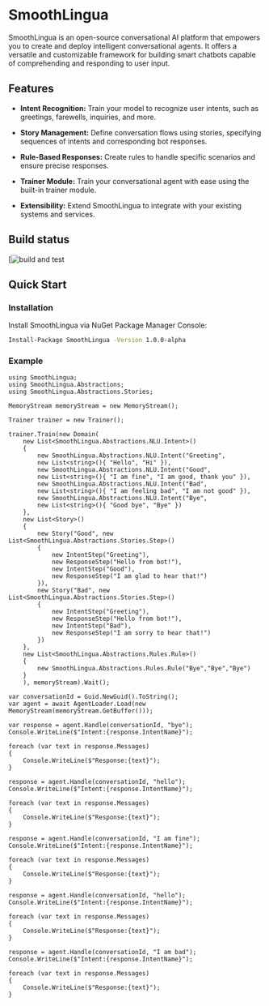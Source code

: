 # SmoothLingua

SmoothLingua is an open-source conversational AI platform that empowers you to create and deploy intelligent conversational agents. It offers a versatile and customizable framework for building smart chatbots capable of comprehending and responding to user input.

## Features

- **Intent Recognition:** Train your model to recognize user intents, such as greetings, farewells, inquiries, and more.

- **Story Management:** Define conversation flows using stories, specifying sequences of intents and corresponding bot responses.

- **Rule-Based Responses:** Create rules to handle specific scenarios and ensure precise responses.

- **Trainer Module:** Train your conversational agent with ease using the built-in trainer module.

- **Extensibility:** Extend SmoothLingua to integrate with your existing systems and services.

## Build status
[![build and test](https://github.com/Dev-Art-Solutions/SmoothLingua/actions/workflows/build-and-test.yml/badge.svg)

## Quick Start

### Installation

Install SmoothLingua via NuGet Package Manager Console:

```bash
Install-Package SmoothLingua -Version 1.0.0-alpha
```

### Example
```
using SmoothLingua;
using SmoothLingua.Abstractions;
using SmoothLingua.Abstractions.Stories;

MemoryStream memoryStream = new MemoryStream();

Trainer trainer = new Trainer();

trainer.Train(new Domain(
    new List<SmoothLingua.Abstractions.NLU.Intent>()
    {
        new SmoothLingua.Abstractions.NLU.Intent("Greeting",
        new List<string>(){ "Hello", "Hi" }),
        new SmoothLingua.Abstractions.NLU.Intent("Good",
        new List<string>(){ "I am fine", "I am good, thank you" }),
        new SmoothLingua.Abstractions.NLU.Intent("Bad",
        new List<string>(){ "I am feeling bad", "I am not good" }),
        new SmoothLingua.Abstractions.NLU.Intent("Bye",
        new List<string>(){ "Good bye", "Bye" })
    },
    new List<Story>()
    {
        new Story("Good", new List<SmoothLingua.Abstractions.Stories.Step>()
        {
            new IntentStep("Greeting"),
            new ResponseStep("Hello from bot!"),
            new IntentStep("Good"),
            new ResponseStep("I am glad to hear that!")
        }),
        new Story("Bad", new List<SmoothLingua.Abstractions.Stories.Step>()
        {
            new IntentStep("Greeting"),
            new ResponseStep("Hello from bot!"),
            new IntentStep("Bad"),
            new ResponseStep("I am sorry to hear that!")
        })
    },
    new List<SmoothLingua.Abstractions.Rules.Rule>()
    {
        new SmoothLingua.Abstractions.Rules.Rule("Bye","Bye","Bye")
    }
    ), memoryStream).Wait();

var conversationId = Guid.NewGuid().ToString();
var agent = await AgentLoader.Load(new MemoryStream(memoryStream.GetBuffer()));

var response = agent.Handle(conversationId, "bye");
Console.WriteLine($"Intent:{response.IntentName}");

foreach (var text in response.Messages)
{
    Console.WriteLine($"Response:{text}");
}

response = agent.Handle(conversationId, "hello");
Console.WriteLine($"Intent:{response.IntentName}");

foreach (var text in response.Messages)
{
    Console.WriteLine($"Response:{text}");
}

response = agent.Handle(conversationId, "I am fine");
Console.WriteLine($"Intent:{response.IntentName}");

foreach (var text in response.Messages)
{
    Console.WriteLine($"Response:{text}");
}

response = agent.Handle(conversationId, "hello");
Console.WriteLine($"Intent:{response.IntentName}");

foreach (var text in response.Messages)
{
    Console.WriteLine($"Response:{text}");
}

response = agent.Handle(conversationId, "I am bad");
Console.WriteLine($"Intent:{response.IntentName}");

foreach (var text in response.Messages)
{
    Console.WriteLine($"Response:{text}");
}
```